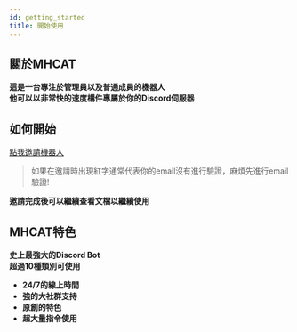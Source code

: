 ```yaml
---
id: getting_started
title: 開始使用
---
```


## 關於MHCAT
**這是一台專注於管理員以及普通成員的機器人**<br/>
**他可以以非常快的速度構件專屬於你的Discord伺服器**<br/>
## 如何開始
[點我邀請機器人](https://dsc.gg/mhcat)<br/>
>如果在邀請時出現紅字通常代表你的email沒有進行驗證，麻煩先進行email驗證!

**邀請完成後可以繼續查看文檔以繼續使用**<br/>
## MHCAT特色
**史上最強大的Discord Bot**<br/> 
**超過10種類別可使用**<br/>
- **24/7的線上時間**<br/>
- **強的大社群支持**<br/>
- **原創的特色**<br/>
- **超大量指令使用**<br/>

